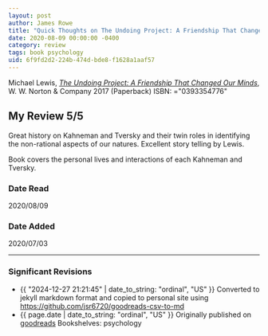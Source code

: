 ```yaml
---
layout: post
author: James Rowe
title: "Quick Thoughts on The Undoing Project: A Friendship That Changed Our Minds"
date: 2020-08-09 00:00:00 -0400
category: review
tags: book psychology
uid: 6f9fd2d2-224b-474d-bde8-f1628a1aaf57
---
```


Michael   Lewis, *[The Undoing Project: A Friendship That Changed Our Minds](https://www.goodreads.com/book/show/35631386)*,  W. W. Norton & Company 2017 (Paperback) ISBN: ="0393354776"

## My Review 5/5

Great history on Kahneman and Tversky and their twin roles in identifying the non-rational aspects of our natures. Excellent story telling by Lewis.

Book covers the personal lives and interactions of each Kahneman and Tversky.

### Date Read
2020/08/09

### Date Added
2020/07/03

---

### Significant Revisions

- {{ "2024-12-27 21:21:45" | date_to_string: "ordinal", "US" }} Converted to jekyll markdown format and copied to personal site using <https://github.com/jsr6720/goodreads-csv-to-md>
- {{ page.date | date_to_string: "ordinal", "US" }} Originally published on [goodreads](https://www.goodreads.com) Bookshelves: psychology